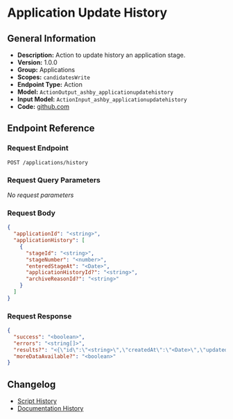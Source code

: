 <!-- BEGIN GENERATED CONTENT -->
# Application Update History

## General Information

- **Description:** Action to update history an application stage.
- **Version:** 1.0.0
- **Group:** Applications
- **Scopes:** `candidatesWrite`
- **Endpoint Type:** Action
- **Model:** `ActionOutput_ashby_applicationupdatehistory`
- **Input Model:** `ActionInput_ashby_applicationupdatehistory`
- **Code:** [github.com](https://github.com/NangoHQ/integration-templates/tree/main/integrations/ashby/actions/application-update-history.ts)


## Endpoint Reference

### Request Endpoint

`POST /applications/history`

### Request Query Parameters

_No request parameters_

### Request Body

```json
{
  "applicationId": "<string>",
  "applicationHistory": [
    {
      "stageId": "<string>",
      "stageNumber": "<number>",
      "enteredStageAt": "<Date>",
      "applicationHistoryId?": "<string>",
      "archiveReasonId?": "<string>"
    }
  ]
}
```

### Request Response

```json
{
  "success": "<boolean>",
  "errors": "<string[]>",
  "results?": "<{\"id\":\"<string>\",\"createdAt\":\"<Date>\",\"updatedAt\":\"<Date>\",\"status\":\"<string>\",\"customFields\":[{}],\"candidate\":{\"id\":\"<string>\",\"name\":\"<string>\",\"primaryEmailAddress?\":{\"value\":\"<string>\",\"type?\":\"<unknown>\",\"isPrimary\":\"<string>\"},\"primaryPhoneNumber?\":{}},\"currentInterviewStage\":{\"id\":\"<string>\",\"title\":\"<string>\",\"type\":\"<string>\",\"orderInInterviewPlan\":\"<number>\",\"interviewStageGroupId?\":\"<string>\",\"interviewPlanId\":\"<string>\"},\"source?\":{\"id\":\"<string>\",\"title\":\"<string>\",\"isArchived\":\"<boolean>\",\"sourceType\":{\"id\":\"<string>\",\"title\":\"<string>\",\"isArchived\":\"<boolean>\"}},\"archiveReason?\":{\"id\":\"<string>\",\"text\":\"<string>\",\"reasonType\":\"<string>\",\"isArchived\":\"<boolean>\"},\"archivedAt?\":\"<Date>\",\"job\":{\"id\":\"<string>\",\"title\":\"<string>\",\"locationId\":\"<string>\",\"departmentId\":\"<string>\"},\"creditedToUser?\":{\"id\":\"<string>\",\"firstName\":\"<string>\",\"lastName\":\"<string>\",\"email?\":\"<string>\",\"globalRole\":\"<string>\",\"isEnabled\":\"<boolean>\",\"updatedAt\":\"<Date>\"},\"hiringTeam\":[{\"email\":\"<string>\",\"firstName\":\"<string>\",\"lastName\":\"<string>\",\"role\":\"<string>\",\"userId\":\"<string>\"}],\"appliedViaJobPostingId?\":\"<string>\"} | {\"id\":\"<string>\",\"createdAt?\":\"<Date>\",\"updatedAt?\":\"<Date>\",\"name\":\"<string>\",\"primaryEmailAddress?\":{\"value\":\"<string>\",\"type\":\"<string>\",\"isPrimary\":\"<boolean>\"},\"emailAddresses\":[{\"value\":\"<string>\",\"type\":\"<string>\",\"isPrimary\":\"<boolean>\"}],\"primaryPhoneNumber\":[{\"value\":\"<string>\",\"type\":\"<string>\",\"isPrimary\":\"<boolean>\"}],\"phoneNumbers\":[{\"value\":\"<string>\",\"type\":\"<string>\",\"isPrimary\":\"<boolean>\"}],\"socialLinks\":[{\"type\":\"<string>\",\"url\":\"<string>\"}],\"tags\":[{\"id\":\"<string>\",\"title\":\"<string>\",\"isArchived\":\"<boolean>\"}],\"position?\":\"<string | null>\",\"company?\":\"<string | null>\",\"applicationIds\":\"<string[]>\",\"resumeFileHandle?\":{\"id\":\"<string>\",\"name\":\"<string>\",\"handle\":\"<string>\"},\"fileHandles\":[{\"id\":\"<string>\",\"name\":\"<string>\",\"handle\":\"<string>\"}],\"customFields\":[{}],\"profileUrl\":\"<string>\",\"source?\":{\"id\":\"<string>\",\"title\":\"<string>\",\"isArchived\":\"<boolean>\",\"sourceType?\":{\"id\":\"<string>\",\"title\":\"<string>\",\"isArchived\":\"<string>\"}},\"creditedToUser?\":{\"id\":\"<string>\",\"firstName\":\"<string>\",\"lastName\":\"<string>\",\"email\":\"<string>\",\"globalRole\":\"<string>\",\"isEnabled\":\"<boolean>\",\"updatedAt\":\"<Date>\"},\"timezone?\":\"<string>\",\"primaryLocation?\":{\"id\":\"<string>\",\"locationSummary\":\"<string>\",\"locationComponents\":[{\"type\":\"<string>\",\"name\":\"<string>\"}]}} | {\"id\":\"<string>\",\"title\":\"<string>\",\"type\":\"<string>\",\"orderInInterviewPlan\":\"<number>\",\"interviewStageGroupId?\":\"<string>\",\"interviewPlanId\":\"<string>\"}>",
  "moreDataAvailable?": "<boolean>"
}
```

## Changelog

- [Script History](https://github.com/NangoHQ/integration-templates/commits/main/integrations/ashby/actions/application-update-history.ts)
- [Documentation History](https://github.com/NangoHQ/integration-templates/commits/main/integrations/ashby/actions/application-update-history.md)

<!-- END  GENERATED CONTENT -->

